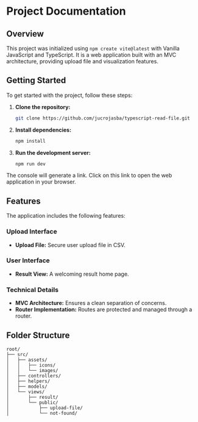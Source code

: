 # Project Documentation

## Overview

This project was initialized using `npm create vite@latest` with Vanilla JavaScript and TypeScript. It is a web application built with an MVC architecture, providing upload file and visualization features.

## Getting Started

To get started with the project, follow these steps:

1. **Clone the repository:**
   ```bash
   git clone https://github.com/jucrojasba/typescript-read-file.git
   ```

2. **Install dependencies:**
   ```bash
   npm install
   ```
3. **Run the development server:**
   ```bash
   npm run dev
   ```
The console will generate a link. Click on this link to open the web application in your browser.
   
## Features

The application includes the following features:

### Upload Interface

- **Upload File:** Secure user upload file in CSV.

### User Interface

- **Result View:** A welcoming result home page.

### Technical Details

- **MVC Architecture:** Ensures a clean separation of concerns.
- **Router Implementation:** Routes are protected and managed through a router.


## Folder Structure

```
root/
├── src/
│   ├── assets/
│   │   ├── icons/
│   │   └── images/
│   ├── controllers/
│   ├── helpers/
│   ├── models/
│   └── views/
│       ├── result/
│       └── public/
│           ├── upload-file/
│           └── not-found/
```
